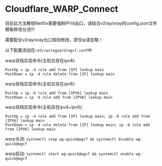 # Cloudflare_WARP_Connect

目前此方法解锁Netflix需要强制IPV4出口，请结合v2ray/xray的config.json文件模板修改分流!!!

需要配合v2ray/xray出口规则修改，原生ip请忽略！

以下配置添加在`/etc/wireguard/wgcf.conf`中

warp双栈实现命令(主机仅存在ipv4):
```
PostUp = ip -4 rule add from [IP] lookup main
PostDown = ip -4 rule delete from [IP] lookup main
```
warp双栈实现命令(主机仅存在ipv6):
```
PostUp = ip -6 rule add from [IPV6] lookup main
PostDown = ip -6 rule add from [IPV6] lookup main
```
warp双栈实现命令(主机存在ipv4+ipv6):
```
PostUp = ip -4 rule add from [IP] lookup main; ip -6 rule add from [IPV6] lookup main
PostDown = ip -4 rule delete from [IP] lookup main; ip -6 rule add from [IPV6] lookup main
```
warp关闭:
`systemctl stop wg-quick@wgcf && systemctl disable wg-quick@wgcf`

warp启动:
`systemctl start wg-quick@wgcf && systemctl enable wg-quick@wgcf`

